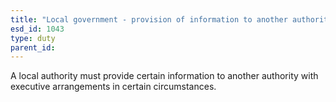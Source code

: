 ```yaml
---
title: "Local government - provision of information to another authority with executive arrangements"
esd_id: 1043
type: duty
parent_id:  
---
```


A local authority must provide certain information to another authority with executive arrangements in certain circumstances.

